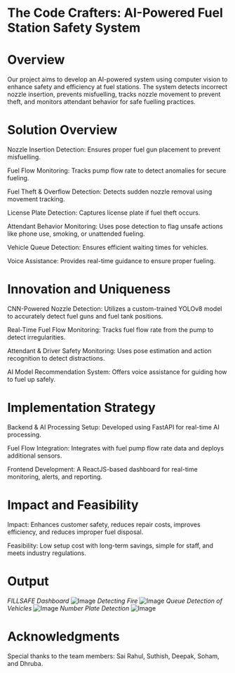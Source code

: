 # The Code Crafters: AI-Powered Fuel Station Safety System

# Overview
Our project aims to develop an AI-powered system using computer vision to enhance safety and efficiency at fuel stations. The system detects incorrect nozzle insertion, prevents misfuelling, tracks nozzle movement to prevent theft, and monitors attendant behavior for safe fuelling practices.

# Solution Overview
Nozzle Insertion Detection: Ensures proper fuel gun placement to prevent misfuelling.

Fuel Flow Monitoring: Tracks pump flow rate to detect anomalies for secure fueling.

Fuel Theft & Overflow Detection: Detects sudden nozzle removal using movement tracking.

License Plate Detection: Captures license plate if fuel theft occurs.

Attendant Behavior Monitoring: Uses pose detection to flag unsafe actions like phone use, smoking, or unattended fueling.

Vehicle Queue Detection: Ensures efficient waiting times for vehicles.

Voice Assistance: Provides real-time guidance to ensure proper fueling.

# Innovation and Uniqueness
CNN-Powered Nozzle Detection: Utilizes a custom-trained YOLOv8 model to accurately detect fuel guns and fuel tank positions.

Real-Time Fuel Flow Monitoring: Tracks fuel flow rate from the pump to detect irregularities.

Attendant & Driver Safety Monitoring: Uses pose estimation and action recognition to detect distractions.

AI Model Recommendation System: Offers voice assistance for guiding how to fuel up safely.

# Implementation Strategy
Backend & AI Processing Setup: Developed using FastAPI for real-time AI processing.

Fuel Flow Integration: Integrates with fuel pump flow rate data and deploys additional sensors.

Frontend Development: A ReactJS-based dashboard for real-time monitoring, alerts, and reporting.

# Impact and Feasibility
Impact: Enhances customer safety, reduces repair costs, improves efficiency, and reduces improper fuel disposal.

Feasibility: Low setup cost with long-term savings, simple for staff, and meets industry regulations.

# Output
*FILLSAFE Dashboard*
![Image](https://github.com/user-attachments/assets/cd2a3806-0494-400d-9e92-0d0f8567c69c)
*Detecting Fire*
![Image](https://github.com/user-attachments/assets/1154cd1a-20ae-44fc-b5ce-3a67e7d16942)
*Queue Detection of Vehicles*
![Image](https://github.com/user-attachments/assets/99850e20-41f2-4cc7-a6b1-60a6697717cb)
*Number Plate Detection*
![Image](https://github.com/user-attachments/assets/6e86b3cf-246b-4881-84f3-ce93c94da20a)


# Acknowledgments
Special thanks to the team members: Sai Rahul, Suthish, Deepak, Soham, and Dhruba.
